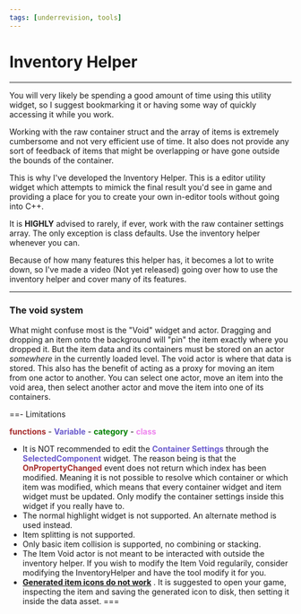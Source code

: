 ```yaml
---
tags: [underrevision, tools]
---
```

# Inventory Helper

---
You will very likely be spending a good amount of time using this utility widget, so I suggest bookmarking it or having some way of quickly accessing it while you work.

Working with the raw container struct and the array of items is extremely cumbersome and not very efficient use of time. It also does not provide any sort of feedback of items that might be overlapping or have gone outside the bounds of the container.

This is why I've developed the Inventory Helper. This is a editor utility widget which attempts to mimick the final result you'd see in game and providing a place for you to create your own in-editor tools without going into C++.

It is **HIGHLY** advised to rarely, if ever, work with the raw container settings array. The only exception is class defaults. Use the inventory helper whenever you can.

Because of how many features this helper has, it becomes a lot to write down, so I've made a video (Not yet released) going over how to use the inventory helper and cover many of its features.

---
### The void system
What might confuse most is the "Void" widget and actor. Dragging and dropping an item onto the background will "pin" the item exactly where you dropped it. But the item data and its containers must be stored on an actor *somewhere* in the currently loaded level. The void actor is where that data is stored. This also has the benefit of acting as a proxy for moving an item from one actor to another.
You can select one actor, move an item into the void area, then select another actor and move the item into one of its containers.

==- Limitations

<span style="color:brown">**functions**</span> - <span style="color:slateblue">**Variable**</span> - <span style="color:green">**category**</span> - <span style="color:violet">**class**</span>

- It is NOT recommended to edit the <span style="color:slateblue">**Container Settings**</span> through the <span style="color:slateblue">**SelectedComponent**</span> widget. The reason being is that the <span style="color:brown">**OnPropertyChanged**</span> event does not return which index has been modified. Meaning it is not possible to resolve which container or which item was modified, which means that every container widget and item widget must be updated. Only modify the container settings inside this widget if you really have to.
- The normal highlight widget is not supported. An alternate method is used instead.
- Item splitting is not supported.
- Only basic item collision is supported, no combining or stacking.
- The Item Void actor is not meant to be interacted with outside the inventory helper. If you wish to modify the Item Void regularily, consider modifying the InventoryHelper and have the tool modify it for you.
- <a href="https://trello.com/c/SE98T1XT/64-generated-item-icons-for-editor-utility-widgets" target="_blank">**Generated item icons do not work**</a> . It is suggested to open your game, inspecting the item and saving the generated icon to disk, then setting it inside the data asset.
===